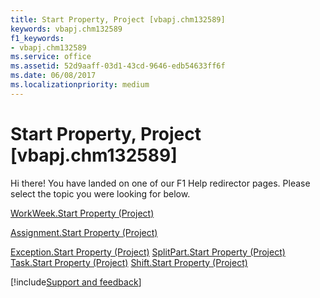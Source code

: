 ```yaml
---
title: Start Property, Project [vbapj.chm132589]
keywords: vbapj.chm132589
f1_keywords:
- vbapj.chm132589
ms.service: office
ms.assetid: 52d9aaff-03d1-43cd-9646-edb54633ff6f
ms.date: 06/08/2017
ms.localizationpriority: medium
---
```



# Start Property, Project [vbapj.chm132589]

Hi there! You have landed on one of our F1 Help redirector pages. Please select the topic you were looking for below.

[WorkWeek.Start Property (Project)](https://msdn.microsoft.com/library/f6c56b53-c99b-6915-40fb-f975b8662d68%28Office.15%29.aspx)

[Assignment.Start Property (Project)](https://msdn.microsoft.com/library/44b132f6-a76a-f5dc-3ac9-28f83a52c4c0%28Office.15%29.aspx)

[Exception.Start Property (Project)](https://msdn.microsoft.com/library/d0cad4a6-a980-2a62-7692-07a22aac05e1%28Office.15%29.aspx)
[SplitPart.Start Property (Project)](https://msdn.microsoft.com/library/7871b157-de76-db1a-b3e9-577669a8dd6d%28Office.15%29.aspx)
[Task.Start Property (Project)](https://msdn.microsoft.com/library/7104e084-9af7-d3da-3ae4-efade4964647%28Office.15%29.aspx)
[Shift.Start Property (Project)](https://msdn.microsoft.com/library/0e5232a0-a056-8933-a9cc-87c516784302%28Office.15%29.aspx)

[!include[Support and feedback](~/includes/feedback-boilerplate.md)]